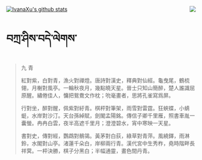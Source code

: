 [![IvanaXu's github stats](https://github-readme-stats.vercel.app/api?username=IvanaXu&show_icons=true&theme=vue-dark)](https://github.com/anuraghazra/github-readme-stats)
<img align="right" src="https://github-readme-stats.vercel.app/api/top-langs/?username=IvanaXu&langs_count=3&theme=graywhite" />
# བཀྲ་ཤིས་བདེ་ལེགས་
> 九 青
> 
> 紅對紫，白對青，漁火對禪燈。唐詩對漢史，釋典對仙經。龜曳尾，鶴梳翎，月榭對風亭。一輪秋夜月，幾點曉天星。晉士只知山簡醉，楚人誰識屈原醒。繡倦佳人，慵把鴛鴦文作枕；吮毫畫者，思將孔雀寫爲屏。
> 
> 行對坐，醉對醒，佩紫對紆青。棋枰對筆架，雨雪對雷霆。狂蛺蝶，小蜻蜓，水岸對沙汀。天台孫綽賦，劍閣孟陽銘。傳信子卿千里雁，照書車胤一囊螢。冉冉白雲，夜半高遮千里月；澄澄碧水，宵中寒映一天星。
> 
> 書對史，傳對經，鸚鵡對鶺鴒。黃茅對白荻，綠草對青萍。風繞鐸，雨淋鈴，水閣對山亭。渚蓮千朵白，岸柳兩行青。漢代宮中生秀柞，堯時階畔長祥蓂。一枰決勝，棋子分黑白；半幅通靈，畫色間丹青。
>